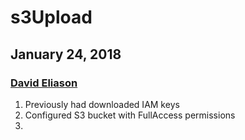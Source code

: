 # s3Upload
## January 24, 2018
### [David Eliason](http://www.davethemaker.com)

1. Previously had downloaded IAM keys
2. Configured S3 bucket with FullAccess permissions
3. 